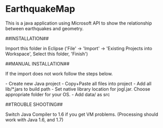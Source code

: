 # EarthquakeMap
This is a java application using Microsoft API to show the relationship between earthquakes and geometry.


##INSTALLATION##
<p>
Import this folder in Eclipse ('File' -> 'Import' -> 'Existing Projects into
Workspace', Select this folder, 'Finish')<p>

##MANUAL INSTALLATION##
<p>
If the import does not work follow the steps below.<p>
<p>
- Create new Java project
- Copy+Paste all files into project
- Add all lib/*.jars to build path
- Set native library location for jogl.jar. Choose appropriate folder for your OS.
- Add data/ as src

<p>
##TROUBLE SHOOTING##

Switch Java Compiler to 1.6 if you get VM problems. (Processing should work with Java 1.6, and 1.7)
